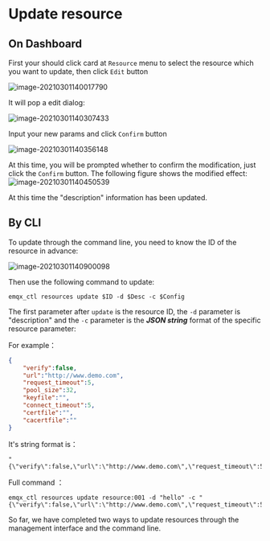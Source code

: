 # Update resource

## On Dashboard

First your should click card at `Resource` menu to select the resource which you want to update, then click `Edit` button

![image-20210301140017790](./assets/rule-engine/update_resource_1.png)

It will pop a edit dialog:

![image-20210301140307433](./assets/rule-engine/update_resource_2.png)

Input your new params and click `Confirm` button

![image-20210301140356148](./assets/rule-engine/update_resource_3.png)

At this time, you will be prompted whether to confirm the modification, just click the `Confirm` button. The following figure shows the modified effect:
![image-20210301140450539](./assets/rule-engine/update_resource_4.png)

At this time the "description" information has been updated.


## By CLI

To update through the command line, you need to know the ID of the resource in advance:

![image-20210301140900098](./assets/rule-engine/update_resource_5.png)

Then use the following command to update:

```shell
emqx_ctl resources update $ID -d $Desc -c $Config
```

The first parameter after `update` is the resource ID, the `-d` parameter is "description" and the `-c` parameter is the ***JSON string*** format of the specific resource parameter:

For example：

```json
{
    "verify":false,
    "url":"http://www.demo.com",
    "request_timeout":5,
    "pool_size":32,
    "keyfile":"",
    "connect_timeout":5,
    "certfile":"",
    "cacertfile":""
}
```

It's string format is：

```shell
"{\"verify\":false,\"url\":\"http://www.demo.com\",\"request_timeout\":5,\"pool_size\":32,\"keyfile\":\"\",\"connect_timeout\":5,\"certfile\":\"\",\"cacertfile\":\"\"}"
```

Full command ：

```shell
emqx_ctl resources update resource:001 -d "hello" -c "{\"verify\":false,\"url\":\"http://www.demo.com\",\"request_timeout\":5,\"pool_size\":32,\"keyfile\":\"\",\"connect_timeout\":5,\"certfile\":\"\",\"cacertfile\":\"\"}"
```

So far, we have completed two ways to update resources through the management interface and the command line.
